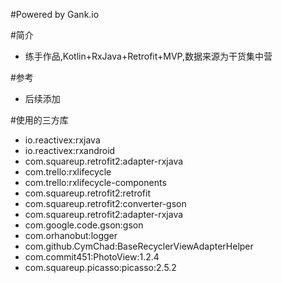 
#Powered by Gank.io

#简介

- 练手作品,Kotlin+RxJava+Retrofit+MVP,数据来源为干货集中营

#参考
- 后续添加

#使用的三方库

- io.reactivex:rxjava
- io.reactivex:rxandroid
- com.squareup.retrofit2:adapter-rxjava
- com.trello:rxlifecycle
- com.trello:rxlifecycle-components
- com.squareup.retrofit2:retrofit
- com.squareup.retrofit2:converter-gson
- com.squareup.retrofit2:adapter-rxjava
- com.google.code.gson:gson
- com.orhanobut:logger
- com.github.CymChad:BaseRecyclerViewAdapterHelper
- com.commit451:PhotoView:1.2.4
- com.squareup.picasso:picasso:2.5.2